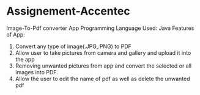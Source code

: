 # Assignement-Accentec
Image-To-Pdf converter App
Programming Language Used: Java
Features of App:
1) Convert any type of image(.JPG,.PNG) to PDF
2) Allow user to take pictures from camera and gallery and upload it into the app
3) Removing unwanted pictures from app and convert the selected or all images into PDF.
4) Allow the user to edit the name of pdf as well as delete the unwanted pdf
